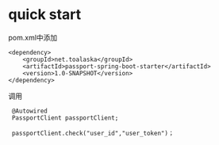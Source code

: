 # quick start

pom.xml中添加

    <dependency>
        <groupId>net.toalaska</groupId>
        <artifactId>passport-spring-boot-starter</artifactId>
        <version>1.0-SNAPSHOT</version>
    </dependency>
    
调用

     @Autowired
     PassportClient passportClient;
     
     passportClient.check("user_id","user_token")；
